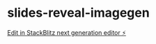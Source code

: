 # slides-reveal-imagegen

[Edit in StackBlitz next generation editor ⚡️](https://stackblitz.com/~/github.com/Awhitter/slides-reveal-imagegen)